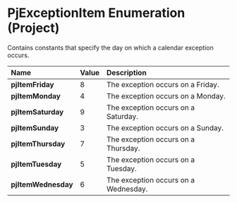 
# PjExceptionItem Enumeration (Project)

Contains constants that specify the day on which a calendar exception occurs.



|**Name**|**Value**|**Description**|
|:-----|:-----|:-----|
|**pjItemFriday**|8|The exception occurs on a Friday.|
|**pjItemMonday**|4|The exception occurs on a Monday.|
|**pjItemSaturday**|9|The exception occurs on a Saturday.|
|**pjItemSunday**|3|The exception occurs on a Sunday.|
|**pjItemThursday**|7|The exception occurs on a Thursday.|
|**pjItemTuesday**|5|The exception occurs on a Tuesday.|
|**pjItemWednesday**|6|The exception occurs on a Wednesday.|
